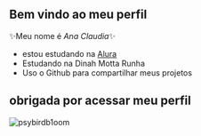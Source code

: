 ## Bem vindo ao meu perfil
✨Meu nome é _Ana Claudia_✨
- estou estudando na [Alura](https://www.alura.com.br)
- Estudando na Dinah Motta Runha
- Uso o Github para compartilhar meus projetos
## obrigada por acessar meu perfil
![psybirdb1oom](https://github.com/user-attachments/assets/3fe18864-1f78-44c9-9678-5b802ba959a3)
